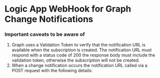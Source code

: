# Logic App WebHook for Graph Change Notifications
### Important caveats to be aware of ###
1. Graph uses a Validation Token to verify that the notification URL is available when the subscription is created.  The notification URL must respond with a status code of 200 the response body must include the validation token, otherwise the subscription will not be created. 
2. When a change notification occurs the notification URL called via a POST request with the following details:
<TBD>
  
